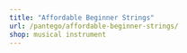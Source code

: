```yaml
---
title: "Affordable Beginner Strings"
url: /pantego/affordable-beginner-strings/
shop: musical instrument
---
```

